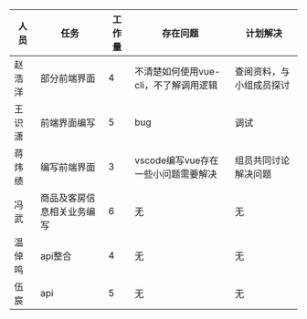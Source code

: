 | 人员   | 任务                       | 工作量 | 存在问题                              | 计划解决                 |
| ------ | -------------------------- | ------ | ------------------------------------- | ------------------------ |
| 赵浩洋 | 部分前端界面               | 4      | 不清楚如何使用vue-cli，不了解调用逻辑 | 查阅资料，与小组成员探讨 |
| 王识潇 | 前端界面编写               | 5      | bug                                   | 调试                     |
| 蒋炜绩 | 编写前端界面               | 3      | vscode编写vue存在一些小问题需要解决   | 组员共同讨论解决问题     |
| 冯武   | 商品及客房信息相关业务编写 | 6      | 无                                    | 无                       |
| 温倬鸣 | api整合                    | 4      | 无                                    | 无                       |
| 伍宸   | api                        | 5      | 无                                    | 无                       |

